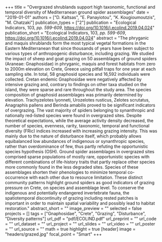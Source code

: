 +++
title = "Overgrazed shrublands support high taxonomic, functional and temporal diversity of Mediterranean ground spider assemblages"
date = "2019-01-01"
authors = ["D. Kaltsas", "E. Panayiotou", "K. Kougioumoutzis", "M. Chatzaki"]
publication_types = ["2"]
publication = "Ecological Indicators, 103, _pp. 599-609_, https://doi.org/10.1016/j.ecolind.2019.04.024"
publication_short = "Ecological Indicators, 103, _pp. 599-609_, https://doi.org/10.1016/j.ecolind.2019.04.024"
abstract = "The phryganic and maquis shrublands form the most typical vegetal formations in the Eastern Mediterranean that since thousands of years have been subject to various types of anthropogenic disturbance, including grazing. We studied the impact of sheep and goat grazing on 50 assemblages of ground spiders (Araneae: Gnaphosidae) in phryganic, maquis and forest habitats from zero to 2000m elevation on Crete, Greece using pitfall traps for one year at each sampling site. In total, 58 gnaphosid species and 16,592 individuals were collected. Cretan endemic Gnaphosidae were negatively affected by intensive grazing and, contrary to findings on other taxa studied on the island, they were sparse and rare throughout the study area. The species composition of gnaphosid assemblages was primarily determined by elevation. Trachyzelotes lyonneti, Urozelotes rusticus, Zelotes scrutatus, Anagraphis pallens and Berinda amabilis proved to be significant indicators of overgrazing. The vast majority of spiders belonging to synanthropic and nationally red-listed species were found in overgrazed sites. Despite theoretical expectations, while the average activity density decreased, the number of species, evenness, rarity, taxonomic, temporal and functional diversity (FRic) indices increased with increasing grazing intensity. This was mainly due to the nature of disturbance itself, which probably allows equibalanced low abundances of indigenous or synanthropic species, rather than overdominance of few, thus partly refuting the opportunistic species hypothesis (OSH). Ground spider assemblages in overgrazed sites comprised sparse populations of mostly rare, opportunistic species with different combinations of life-history traits that partly replace other species more commonly found in the less degraded sites. Species of these assemblages shorten their phenologies to minimize temporal co-occurrence with each other due to resource limitation. These distinct community patterns highlight ground spiders as good indicators of grazing pressure on Crete, on species and assemblage level. To conserve the indigenous and potentially endangered invertebrate fauna, the spatiotemporal discontinuity of grazing including rested patches is important in order to maintain spatial variability and possibly lead to habitat restoration."
abstract_short = ""
image_preview = ""
selected = false
projects = []
tags = ["Gnaphosidae", "Crete", "Grazing", "Disturbance", "Diversity patterns"]
url_pdf = "pdf/ECOLIND.pdf"
url_preprint = ""
url_code = ""
url_dataset = ""
url_project = ""
url_slides = ""
url_video = ""
url_poster = ""
url_source = ""
math = true
highlight = true
[header]
image = "headers/grazed.jpg"
focal_point = "Smart"
+++
